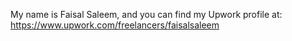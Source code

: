 My name is Faisal Saleem, and you can find my Upwork profile at: https://www.upwork.com/freelancers/faisalsaleem